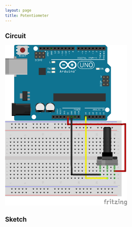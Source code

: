 ```yaml
---
layout: page
title: Potentiometer
---
```


## Circuit

<img src="../assets/images/carlday-poentiometer.png" width="400"/>

## Sketch 
<script src="https://gist.github.com/kneumei/8930748c6be990d93e8a.js"></script>